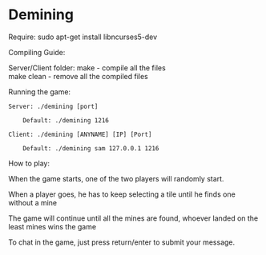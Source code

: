 # Demining

Require: sudo apt-get install libncurses5-dev 

Compiling Guide:

Server/Client folder: make - compile all the files	
make clean - remove all the compiled files


Running the game:

	Server: ./demining [port]
	
		Default: ./demining 1216
		
	Client: ./demining [ANYNAME] [IP] [Port]
	
		Default: ./demining sam 127.0.0.1 1216



How to play:

When the game starts, one of the two players will randomly start.

When a player goes, he has to keep selecting a tile until he finds one without a mine

The game will continue until all the mines are found, whoever landed on the least mines wins the game


To chat in the game, just press return/enter to submit your message. 
